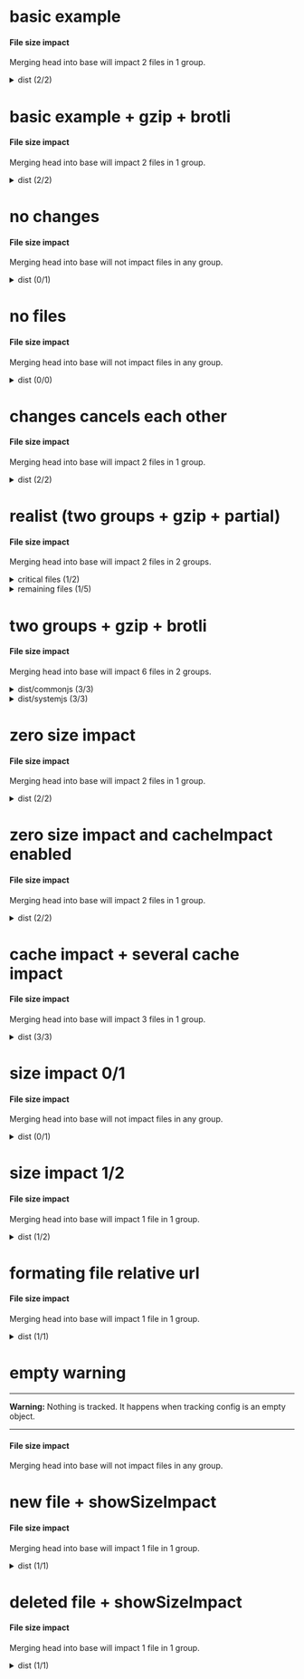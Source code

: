# basic example

<h4 id="file-size-impact">File size impact</h4>

<p>Merging head into base will impact 2 files in 1 group.</p>
<details>
  <summary>dist (2/2)</summary>
  <table>
    <thead>
      <tr>
        <th nowrap>File</th>
        <th nowrap>new size</th>
        <th></th>
      </tr>
    </thead>
    <tbody>
      <tr>
        <td nowrap>dist/bar.js</td>
        <td nowrap>110B (+10B / +10%)</td>
        <td>:arrow_double_up:</td>
      </tr>
      <tr>
        <td nowrap>dist/foo.js</td>
        <td nowrap>115B (+15B / +15%)</td>
        <td>:arrow_double_up:</td>
      </tr>
    </tbody>
    <tfoot>
      <tr>
        <td nowrap><strong>Whole group</strong></td>
        <td nowrap>225B (+25B / +12.5%)</td>
        <td>:arrow_double_up:</td>
      </tr>
    </tfoot>
  </table>
</details>

# basic example + gzip + brotli

<h4 id="file-size-impact">File size impact</h4>

<p>Merging head into base will impact 2 files in 1 group.</p>
<details>
  <summary>dist (2/2)</summary>
  <table>
    <thead>
      <tr>
        <th nowrap>File</th>
        <th nowrap>new size</th>
        <th nowrap>new gzip size</th>
        <th nowrap>new brotli size</th>
        <th></th>
      </tr>
    </thead>
    <tbody>
      <tr>
        <td nowrap>dist/bar.js</td>
        <td nowrap>110B (+10B / +10%)</td>
        <td nowrap>22B (+2B / +10%)</td>
        <td nowrap>19B (+1B / +5.56%)</td>
        <td>:arrow_double_up:</td>
      </tr>
      <tr>
        <td nowrap>dist/foo.js</td>
        <td nowrap>115B (+15B / +15%)</td>
        <td nowrap>24B (+4B / +20%)</td>
        <td nowrap>21B (+3B / +16.67%)</td>
        <td>:arrow_double_up:</td>
      </tr>
    </tbody>
    <tfoot>
      <tr>
        <td nowrap><strong>Whole group</strong></td>
        <td nowrap>225B (+25B / +12.5%)</td>
        <td nowrap>46B (+6B / +15%)</td>
        <td nowrap>40B (+4B / +11.11%)</td>
        <td>:arrow_double_up:</td>
      </tr>
    </tfoot>
  </table>
</details>

# no changes

<h4 id="file-size-impact">File size impact</h4>

<p>Merging head into base will not impact files in any group.</p>
<details>
  <summary>dist (0/1)</summary>
  <p>No impact on files in dist group.</p>
</details>

# no files

<h4 id="file-size-impact">File size impact</h4>

<p>Merging head into base will not impact files in any group.</p>
<details>
  <summary>dist (0/0)</summary>
  <p>No file in dist group (see config below).</p>

```json
{
  "*/**": false
}
```

</details>

# changes cancels each other

<h4 id="file-size-impact">File size impact</h4>

<p>Merging head into base will impact 2 files in 1 group.</p>
<details>
  <summary>dist (2/2)</summary>
  <table>
    <thead>
      <tr>
        <th nowrap>File</th>
        <th nowrap>new size</th>
        <th></th>
      </tr>
    </thead>
    <tbody>
      <tr>
        <td nowrap>dist/file-a.js</td>
        <td nowrap>15B (+5B / +50%)</td>
        <td>:arrow_double_up:</td>
      </tr>
      <tr>
        <td nowrap>dist/file-b.js</td>
        <td nowrap>10B (-5B / -33.33%)</td>
        <td>:arrow_double_down:</td>
      </tr>
    </tbody>
    <tfoot>
      <tr>
        <td nowrap><strong>Whole group</strong></td>
        <td nowrap>25B (0B / +0%)</td>
        <td>:ghost:</td>
      </tr>
    </tfoot>
  </table>
</details>

# realist (two groups + gzip + partial)

<h4 id="file-size-impact">File size impact</h4>

<p>Merging head into base will impact 2 files in 2 groups.</p>
<details>
  <summary>critical files (1/2)</summary>
  <table>
    <thead>
      <tr>
        <th nowrap>File</th>
        <th nowrap>new size</th>
        <th nowrap>new gzip size</th>
        <th></th>
      </tr>
    </thead>
    <tbody>
      <tr>
        <td nowrap>dist/foo.js</td>
        <td nowrap>83.45KB (+6.84KB / +8.92%)</td>
        <td nowrap>35.71KB (+3.91KB / +12.28%)</td>
        <td>:arrow_double_up:</td>
      </tr>
    </tbody>
    <tfoot>
      <tr>
        <td nowrap><strong>Whole group</strong></td>
        <td nowrap>127.83KB (+6.84KB / +5.65%)</td>
        <td nowrap>58.69KB (+3.91KB / +7.13%)</td>
        <td>:arrow_double_up:</td>
      </tr>
    </tfoot>
  </table>
</details>

<details>
  <summary>remaining files (1/5)</summary>
  <table>
    <thead>
      <tr>
        <th nowrap>File</th>
        <th nowrap>new size</th>
        <th nowrap>new gzip size</th>
        <th></th>
      </tr>
    </thead>
    <tbody>
      <tr>
        <td nowrap>dist/feature.js</td>
        <td nowrap>21.05KB (+4.01KB / +23.55%)</td>
        <td nowrap>12.18KB (+2.87KB / +30.84%)</td>
        <td>:arrow_double_up:</td>
      </tr>
    </tbody>
    <tfoot>
      <tr>
        <td nowrap><strong>Whole group</strong></td>
        <td nowrap>89.22KB (+4.01KB / +4.71%)</td>
        <td nowrap>49.41KB (+2.87KB / +6.17%)</td>
        <td>:arrow_double_up:</td>
      </tr>
    </tfoot>
  </table>
</details>

# two groups + gzip + brotli

<h4 id="file-size-impact">File size impact</h4>

<p>Merging head into base will impact 6 files in 2 groups.</p>
<details>
  <summary>dist/commonjs (3/3)</summary>
  <table>
    <thead>
      <tr>
        <th nowrap>File</th>
        <th nowrap>new size</th>
        <th nowrap>new gzip size</th>
        <th nowrap>new brotli size</th>
        <th></th>
      </tr>
    </thead>
    <tbody>
      <tr>
        <td nowrap><del>dist/commonjs/bar.js</del></td>
        <td nowrap>0B (-100B)</td>
        <td nowrap>0B (-10B)</td>
        <td nowrap>0B (-9B)</td>
        <td></td>
      </tr>
      <tr>
        <td nowrap>dist/commonjs/foo.js</td>
        <td nowrap>120B</td>
        <td nowrap>12B</td>
        <td nowrap>11B</td>
        <td>:new:</td>
      </tr>
      <tr>
        <td nowrap>dist/commonjs/hello.js</td>
        <td nowrap>182.62KB (+19.53KB / +11.98%)</td>
        <td nowrap>1.76KB (+200B / +12.5%)</td>
        <td nowrap>1.66KB (+200B / +13.33%)</td>
        <td>:arrow_double_up:</td>
      </tr>
    </tbody>
    <tfoot>
      <tr>
        <td nowrap><strong>Whole group</strong></td>
        <td nowrap>182.73KB (+19.55KB / +11.98%)</td>
        <td nowrap>1.77KB (+202B / +12.55%)</td>
        <td nowrap>1.67KB (+202B / +13.39%)</td>
        <td>:arrow_double_up:</td>
      </tr>
    </tfoot>
  </table>
</details>

<details>
  <summary>dist/systemjs (3/3)</summary>
  <table>
    <thead>
      <tr>
        <th nowrap>File</th>
        <th nowrap>new size</th>
        <th nowrap>new gzip size</th>
        <th nowrap>new brotli size</th>
        <th></th>
      </tr>
    </thead>
    <tbody>
      <tr>
        <td nowrap><del>dist/systemjs/bar.js</del></td>
        <td nowrap>0B (-100B)</td>
        <td nowrap>0B (-10B)</td>
        <td nowrap>0B (-9B)</td>
        <td></td>
      </tr>
      <tr>
        <td nowrap>dist/systemjs/foo.js</td>
        <td nowrap>120B</td>
        <td nowrap>12B</td>
        <td nowrap>11B</td>
        <td>:new:</td>
      </tr>
      <tr>
        <td nowrap>dist/systemjs/hello.js</td>
        <td nowrap>182.62KB (+19.53KB / +11.98%)</td>
        <td nowrap>1.76KB (+200B / +12.5%)</td>
        <td nowrap>1.66KB (+200B / +13.33%)</td>
        <td>:arrow_double_up:</td>
      </tr>
    </tbody>
    <tfoot>
      <tr>
        <td nowrap><strong>Whole group</strong></td>
        <td nowrap>182.73KB (+19.55KB / +11.98%)</td>
        <td nowrap>1.77KB (+202B / +12.55%)</td>
        <td nowrap>1.67KB (+202B / +13.39%)</td>
        <td>:arrow_double_up:</td>
      </tr>
    </tfoot>
  </table>
</details>

# zero size impact

<h4 id="file-size-impact">File size impact</h4>

<p>Merging head into base will impact 2 files in 1 group.</p>
<details>
  <summary>dist (2/2)</summary>
  <table>
    <thead>
      <tr>
        <th nowrap>File</th>
        <th nowrap>new size</th>
        <th></th>
      </tr>
    </thead>
    <tbody>
      <tr>
        <td nowrap>dist/bar.js</td>
        <td nowrap>315B (+15B / +5%)</td>
        <td>:arrow_up_small:</td>
      </tr>
      <tr>
        <td nowrap>dist/foo.js</td>
        <td nowrap>2.44KB (0B / +0%)</td>
        <td>:ghost:</td>
      </tr>
    </tbody>
    <tfoot>
      <tr>
        <td nowrap><strong>Whole group</strong></td>
        <td nowrap>2.75KB (+15B / +0.54%)</td>
        <td>:arrow_up_small:</td>
      </tr>
    </tfoot>
  </table>
</details>

# zero size impact and cacheImpact enabled

<h4 id="file-size-impact">File size impact</h4>

<p>Merging head into base will impact 2 files in 1 group.</p>
<details>
  <summary>dist (2/2)</summary>
  <table>
    <thead>
      <tr>
        <th nowrap>File</th>
        <th nowrap>new size</th>
        <th></th>
      </tr>
    </thead>
    <tbody>
      <tr>
        <td nowrap>dist/bar.js</td>
        <td nowrap>315B (+15B / +5%)</td>
        <td>:arrow_up_small:</td>
      </tr>
      <tr>
        <td nowrap>dist/foo.js</td>
        <td nowrap>2.44KB (0B / +0%)</td>
        <td>:ghost:</td>
      </tr>
    </tbody>
    <tfoot>
      <tr>
        <td nowrap><strong>Whole group</strong></td>
        <td nowrap>2.75KB (+15B / +0.54%)</td>
        <td>:arrow_up_small:</td>
      </tr>
      <tr>
        <td nowrap><strong>Cache impact</strong></td>
        <td nowrap>2.75KB</td>
        <td>:arrow_up:</td>
      </tr>
    </tfoot>
  </table>
</details>

# cache impact + several cache impact

<h4 id="file-size-impact">File size impact</h4>

<p>Merging head into base will impact 3 files in 1 group.</p>
<details>
  <summary>dist (3/3)</summary>
  <table>
    <thead>
      <tr>
        <th nowrap>File</th>
        <th nowrap>new size</th>
        <th></th>
      </tr>
    </thead>
    <tbody>
      <tr>
        <td nowrap>dist/bar.js</td>
        <td nowrap>110B (+10B / +10%)</td>
        <td>:arrow_double_up:</td>
      </tr>
      <tr>
        <td nowrap>dist/foo.js</td>
        <td nowrap>100B</td>
        <td>:new:</td>
      </tr>
      <tr>
        <td nowrap>dist/hello.js</td>
        <td nowrap>110B (+10B / +10%)</td>
        <td>:arrow_double_up:</td>
      </tr>
    </tbody>
    <tfoot>
      <tr>
        <td nowrap><strong>Whole group</strong></td>
        <td nowrap>320B (+120B / +60%)</td>
        <td>:arrow_double_up:</td>
      </tr>
      <tr>
        <td nowrap><strong>Cache impact</strong></td>
        <td nowrap>320B</td>
        <td>:arrow_up:</td>
      </tr>
    </tfoot>
  </table>
</details>

# size impact 0/1

<h4 id="file-size-impact">File size impact</h4>

<p>Merging head into base will not impact files in any group.</p>
<details>
  <summary>dist (0/1)</summary>
  <details>
  <summary>Hidden (1)</summary>
  <table>
    <thead>
      <tr>
        <th nowrap>File</th>
        <th nowrap>new size</th>
        <th></th>
      </tr>
    </thead>
    <tbody>
      <tr>
        <td nowrap>dist/bar.js</td>
        <td nowrap>101B (+1B / +1%)</td>
        <td>:arrow_up_small:</td>
      </tr>
    </tbody>
    <tfoot>
      <tr>
        <td nowrap><strong>Whole group</strong></td>
        <td nowrap>101B (+1B / +1%)</td>
        <td>:arrow_up_small:</td>
      </tr>
    </tfoot>
  </table>
</details>
</details>

# size impact 1/2

<h4 id="file-size-impact">File size impact</h4>

<p>Merging head into base will impact 1 file in 1 group.</p>
<details>
  <summary>dist (1/2)</summary>
  <table>
    <thead>
      <tr>
        <th nowrap>File</th>
        <th nowrap>new size</th>
        <th></th>
      </tr>
    </thead>
    <tbody>
      <tr>
        <td nowrap>dist/foo.js</td>
        <td nowrap>115B (+14B / +13.86%)</td>
        <td>:arrow_double_up:</td>
      </tr>
    </tbody>
    <tfoot>
      <tr>
        <td nowrap><strong>Whole group</strong></td>
        <td nowrap>216B (+15B / +7.46%)</td>
        <td>:arrow_double_up:</td>
      </tr>
    </tfoot>
  </table>
<details>
  <summary>Hidden (1)</summary>
  <table>
    <thead>
      <tr>
        <th nowrap>File</th>
        <th nowrap>new size</th>
        <th></th>
      </tr>
    </thead>
    <tbody>
      <tr>
        <td nowrap>dist/bar.js</td>
        <td nowrap>101B (+1B / +1%)</td>
        <td>:arrow_up_small:</td>
      </tr>
    </tbody>
    <tfoot>
      <tr>
        <td nowrap><strong>Whole group</strong></td>
        <td nowrap>216B (+15B / +7.46%)</td>
        <td>:arrow_double_up:</td>
      </tr>
    </tfoot>
  </table>
</details>
</details>

# formating file relative url

<h4 id="file-size-impact">File size impact</h4>

<p>Merging head into base will impact 1 file in 1 group.</p>
<details>
  <summary>dist (1/1)</summary>
  <table>
    <thead>
      <tr>
        <th nowrap>File</th>
        <th nowrap>new size</th>
        <th></th>
      </tr>
    </thead>
    <tbody>
      <tr>
        <td nowrap>foo.js</td>
        <td nowrap>115B (+14B / +13.86%)</td>
        <td>:arrow_double_up:</td>
      </tr>
    </tbody>
    <tfoot>
      <tr>
        <td nowrap><strong>Whole group</strong></td>
        <td nowrap>115B (+14B / +13.86%)</td>
        <td>:arrow_double_up:</td>
      </tr>
    </tfoot>
  </table>
</details>

# empty warning

---

**Warning:** Nothing is tracked. It happens when tracking config is an empty object.

---

<h4 id="file-size-impact">File size impact</h4>

<p>Merging head into base will not impact files in any group.</p>

# new file + showSizeImpact

<h4 id="file-size-impact">File size impact</h4>

<p>Merging head into base will impact 1 file in 1 group.</p>
<details>
  <summary>dist (1/1)</summary>
  <table>
    <thead>
      <tr>
        <th nowrap>File</th>
        <th nowrap>new size</th>
        <th></th>
      </tr>
    </thead>
    <tbody>
      <tr>
        <td nowrap>dist/foo.js</td>
        <td nowrap>110B</td>
        <td>:new:</td>
      </tr>
    </tbody>
    <tfoot>
      <tr>
        <td nowrap><strong>Whole group</strong></td>
        <td nowrap>110B (+110B / +100%)</td>
        <td>:arrow_double_up:</td>
      </tr>
    </tfoot>
  </table>
</details>

# deleted file + showSizeImpact

<h4 id="file-size-impact">File size impact</h4>

<p>Merging head into base will impact 1 file in 1 group.</p>
<details>
  <summary>dist (1/1)</summary>
  <table>
    <thead>
      <tr>
        <th nowrap>File</th>
        <th nowrap>new size</th>
        <th></th>
      </tr>
    </thead>
    <tbody>
      <tr>
        <td nowrap><del>dist/foo.js</del></td>
        <td nowrap>0B (-110B)</td>
        <td></td>
      </tr>
    </tbody>
    <tfoot>
      <tr>
        <td nowrap><strong>Whole group</strong></td>
        <td nowrap>0B (-110B / -100%)</td>
        <td>:arrow_double_down:</td>
      </tr>
    </tfoot>
  </table>
</details>
